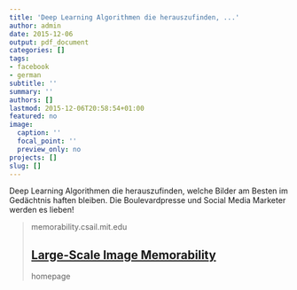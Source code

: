 ```yaml
---
title: 'Deep Learning Algorithmen die herauszufinden, ...'
author: admin
date: 2015-12-06
output: pdf_document
categories: []
tags:
- facebook
- german
subtitle: ''
summary: ''
authors: []
lastmod: 2015-12-06T20:58:54+01:00
featured: no
image:
  caption: ''
  focal_point: ''
  preview_only: no
projects: []
slug: []
---
```

Deep Learning Algorithmen die herauszufinden, welche Bilder am Besten im Gedächtnis haften bleiben. Die Boulevardpresse und Social Media Marketer werden es lieben!﻿
> memorability.csail.mit.edu
> ## [Large-Scale Image Memorability](http://memorability.csail.mit.edu/)
>
>homepage

